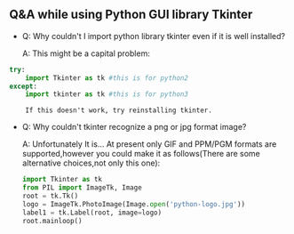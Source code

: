 ## Q&A while using Python GUI library Tkinter

* Q: Why couldn't I import python library tkinter even if it is well installed?

  A: This might be a capital problem:

```python
try:
    import Tkinter as tk #this is for python2
except:
    import tkinter as tk #this is for python3
```

        If this doesn't work, try reinstalling tkinter.

* Q: Why couldn't tkinter recognize a png or jpg format image?

  A: Unfortunately It is... At present only GIF and PPM/PGM formats are supported,however you could make it as follows(There are some alternative choices,not only this one):

  ```python
  import Tkinter as tk
  from PIL import ImageTk, Image
  root = tk.Tk()
  logo = ImageTk.PhotoImage(Image.open('python-logo.jpg'))
  label1 = tk.Label(root, image=logo)
  root.mainloop()
  ```
